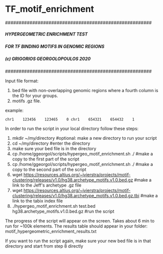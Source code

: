 # TF_motif_enrichment

######################################################
#####        HYPERGEOMETRIC ENRICHMENT TEST      #####
##### FOR TF BINDING MOTIFS  IN GENOMIC REGIONS  #####
#####      (c) GRIGORIOS GEORGOLOPOULOS 2020     #####
######################################################

Input file format: 
1. bed file with non-overlapping genomic regions where a fourth column is the ID for your groups.
2. motifs .gz file.

example:

`chr1    123456    123465    0
 chr1    654321    654432    1`


In order to run the script in your local directory follow these steps:

1.    mkdir ~/my/directory #optional: make a new directory to run your script
2.    cd ~/my/directory #enter the directory
3.    make sure your bed file is in the directory
4.    cp /home/ggeorgol/scripts/hypergeo_motif_enrichment.sh ./ #make a copy to the first part of the script
5.    cp /home/ggeorgol/scripts/hypergeo_motif_enrichment.sh ./ #make a copy to the second part of the script
6.    wget https://resources.altius.org/~jvierstra/projects/motif-clustering/releases/v1.0/hg38.archetype_motifs.v1.0.bed.gz #make a link to the Jeff's archetype .gz file
7.    wget https://resources.altius.org/~jvierstra/projects/motif-clustering/releases/v1.0/hg38.archetype_motifs.v1.0.bed.gz.tbi #make a link to the tabix index file
8.    ./hypergeo_motif_enrichment.sh test.bed hg38.archetype_motifs.v1.0.bed.gz #run the script

The progress of the script will appear on the screen. Takes about 6 min to run for ~100k elements. The results table should appear in your folder: motif_hypergeometric_enrichment_results.txt

If you want to run the script again, make sure your new bed file is in that directory and start from step 8 directly

